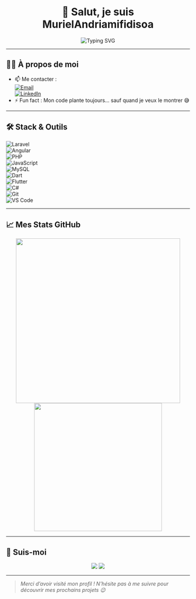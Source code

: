 <h1 align="center">👋 Salut, je suis MurielAndriamifidisoa</h1>
<p align="center">
  <img src="https://readme-typing-svg.herokuapp.com?font=Fira+Code&size=22&pause=1000&color=F75C7E&center=true&vCenter=true&width=440&lines=Développeur+fullstack+passionné;Laravel+%7C+Angular+%7C+MOOC+%7C+OpenCV+%7C+C%23;Toujours+en+mode+apprentissage+🚀" alt="Typing SVG" />
</p>

---

## 🧑‍💻 À propos de moi
- 📫 Me contacter :  
  [![Email](https://img.shields.io/badge/email-andriamifidisoaeliseemuriel@gmail.com-red?style=flat&logo=gmail)](mailto:andriamifidisoaeliseemuriel@gmail.com)  
  [![LinkedIn](https://img.shields.io/badge/linkedin-Elisé%20Muriel%20Andriamifidisoa-blue?style=flat&logo=linkedin)](https://www.linkedin.com/in/elis%C3%A9-muriel-andriamifidisoa)
- ⚡ Fun fact : Mon code plante toujours... sauf quand je veux le montrer 😅

---

## 🛠️ Stack & Outils

![Laravel](https://img.shields.io/badge/-Laravel-red?style=flat&logo=laravel)  
![Angular](https://img.shields.io/badge/-Angular-dd0031?style=flat&logo=angular)  
![PHP](https://img.shields.io/badge/-PHP-777BB4?style=flat&logo=php)  
![JavaScript](https://img.shields.io/badge/-JavaScript-f7df1e?style=flat&logo=javascript&logoColor=black)  
![MySQL](https://img.shields.io/badge/-MySQL-00758F?style=flat&logo=mysql&logoColor=white)  
![Dart](https://img.shields.io/badge/-Dart-0175C2?style=flat&logo=dart&logoColor=white)  
![Flutter](https://img.shields.io/badge/-Flutter-02569B?style=flat&logo=flutter&logoColor=white)  
![C#](https://img.shields.io/badge/-C%23-68217A?style=flat&logo=c-sharp)  
![Git](https://img.shields.io/badge/-Git-F05032?style=flat&logo=git&logoColor=white)  
![VS Code](https://img.shields.io/badge/-VS%20Code-007ACC?style=flat&logo=visual-studio-code)

---


## 📈 Mes Stats GitHub

<p align="center">
  <img src="https://github-readme-stats.vercel.app/api?username=MurielAndriamifidisoa&show_icons=true&theme=tokyonight&count_private=true" width="450" />
  <img src="https://github-readme-stats.vercel.app/api/top-langs/?username=MurielAndriamifidisoa&layout=compact&theme=tokyonight" width="350" />
</p>

---

## 🔗 Suis-moi

<p align="center">
  <a href="mailto:andriamifidisoaeliseemuriel@gmail.com"><img src="https://img.shields.io/badge/email-D14836?style=for-the-badge&logo=gmail&logoColor=white"/></a>
  <a href="https://www.linkedin.com/in/elis%C3%A9-muriel-andriamifidisoa"><img src="https://img.shields.io/badge/linkedin-0A66C2?style=for-the-badge&logo=linkedin&logoColor=white"/></a>
</p>

---

> *Merci d’avoir visité mon profil ! N’hésite pas à me suivre pour découvrir mes prochains projets 😉*
